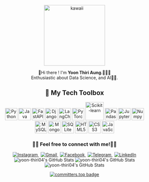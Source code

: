<div align="center">
  <img src="https://github.com/user-attachments/assets/ca63894a-bc96-492a-984c-0758546cc500" alt="kawaii" width="200">
  
  🥑Hi there ! I'm **Yoon Thiri Aung**.🧸🎀🫧<br> 
  Enthusiastic about Data Science, and AI🤖✨.<br>
</div>

<div align="center" >

## 🧋 My Tech Toolbox


<!-- Tech badge rows -->
<!-- Programming Languages & Frameworks -->
<img src="https://cdn.jsdelivr.net/gh/devicons/devicon/icons/python/python-original.svg" alt="Python" width="40"/>
<img src="https://cdn.jsdelivr.net/gh/devicons/devicon/icons/java/java-original.svg" alt="Java" width="40"/>
<img src="https://cdn.jsdelivr.net/gh/devicons/devicon/icons/fastapi/fastapi-original.svg" alt="FastAPI" width="40"/>
<img src="https://cdn.jsdelivr.net/gh/devicons/devicon/icons/django/django-plain.svg" alt="Django" width="40"/>
<img src="https://raw.githubusercontent.com/hwchase17/langchain/master/docs/static/img/favicon.ico" alt="LangChain" width="40"/>

<!-- Data Science & AI -->
<img src="https://cdn.jsdelivr.net/gh/devicons/devicon/icons/pytorch/pytorch-original.svg" alt="PyTorch" width="40"/>

<img src="https://upload.wikimedia.org/wikipedia/commons/0/05/Scikit_learn_logo_small.svg" alt="Scikit-learn" width="60"/>
<img src="https://cdn.jsdelivr.net/gh/devicons/devicon/icons/pandas/pandas-original.svg" alt="Pandas" width="40"/>
<img src="https://cdn.jsdelivr.net/gh/devicons/devicon/icons/jupyter/jupyter-original.svg" alt="Jupyter" width="40"/>
<img src="https://cdn.jsdelivr.net/gh/devicons/devicon/icons/numpy/numpy-original.svg" alt="Numpy" width="40"/>


<br>
<!-- Databases -->
<img src="https://cdn.jsdelivr.net/gh/devicons/devicon/icons/mysql/mysql-original.svg" alt="MySQL" width="40"/>
<img src="https://cdn.jsdelivr.net/gh/devicons/devicon/icons/mongodb/mongodb-original.svg" alt="MongoDB" width="40"/>
<img src="https://cdn.jsdelivr.net/gh/devicons/devicon/icons/sqlite/sqlite-original.svg" alt="SQLite" width="40"/>

<!-- Web Technologies -->
<img src="https://cdn.jsdelivr.net/gh/devicons/devicon/icons/html5/html5-original.svg" alt="HTML5" width="40"/>
<img src="https://cdn.jsdelivr.net/gh/devicons/devicon/icons/css3/css3-original.svg" alt="CSS3" width="40"/>
<img src="https://cdn.jsdelivr.net/gh/devicons/devicon/icons/javascript/javascript-original.svg" alt="JavaScript" width="40"/>

</div>


<div align="center" >
  
### 🎨📩 Feel free to connect with me!🫧🐚

  
<a href="https://www.instagram.com/yoonthiri_ag" target="_blank" style="margin-right:6px;">
  <img src="https://img.shields.io/badge/Instagram-E4405F?style=flat&logo=instagram&logoColor=white" alt="Instagram" />
</a>

<a href="mailto:yoonthiriaung04@gmail.com" style="margin-right:6px;">
  <img src="https://img.shields.io/badge/Gmail-D14836?style=flat&logo=gmail&logoColor=white" alt="Gmail" />
</a>

<a href="https://www.facebook.com/yoonthiriaung04" target="_blank" style="margin-right:6px;">
  <img src="https://img.shields.io/badge/Facebook-1877F2?style=flat&logo=facebook&logoColor=white" alt="Facebook" />
</a>
<a href="https://t.me/yoonthiri04" target="_blank" style="margin-right:6px;">
  <img src="https://img.shields.io/badge/Telegram-2CA5E0?style=flat&logo=telegram&logoColor=white" alt="Telegram" />
</a>

<a href="https://www.linkedin.com/in/yoon-thiri-aung-497a6929a" target="_blank">
  <img src="https://img.shields.io/badge/LinkedIn-Connect-blue?style=flat&logo=linkedin" alt="LinkedIn" />
</a>
  <br
    <br>

  <img src="https://github-readme-stats.vercel.app/api?username=yoon-thiri04&theme=dracula&show_icons=true&hide_border=true&count_private=true" alt="yoon-thiri04's GitHub Stats" />
  <img src="https://github-readme-stats.vercel.app/api/top-langs/?username=yoon-thiri04&theme=dracula&show_icons=true&hide_border=true&layout=compact" alt="yoon-thiri04's GitHub Stats" />
  <img src="https://streak-stats.demolab.com?user=yoon-thiri04&theme=dracula&hide_border=true" alt="yoon-thiri04's GitHub Stats" />
  
  
 [![committers.top badge](https://user-badge.committers.top/myanmar/yoon-thiri04.svg)](https://user-badge.committers.top/myanmar/yoon-thiri04)
 <br>
  </div>
